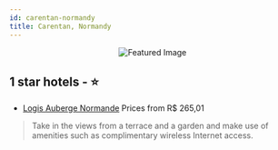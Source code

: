 ```yaml
---
id: carentan-normandy
title: Carentan, Normandy
---
```


<center><img src="https://i.travelapi.com/hotels/4000000/3960000/3953000/3952942/9b4c0ca7_b.jpg" alt="Featured Image" /></center>


##  1 star hotels - ⭐️

-    [Logis Auberge Normande](https://us.hurb.com/hotels/carentan/logis-auberge-normande-JNP-JP730149?cmp=18055) Prices from R$ 265,01
   > Take in the views from a terrace and a garden and make use of amenities such as complimentary wireless Internet access.
